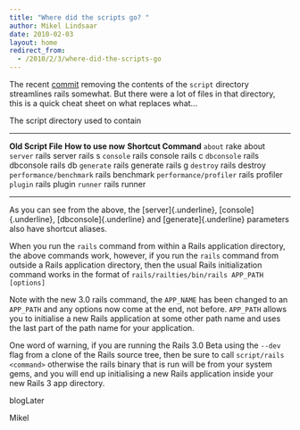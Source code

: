 ```yaml
---
title: "Where did the scripts go? "
author: Mikel Lindsaar
date: 2010-02-03
layout: home
redirect_from:
  - /2010/2/3/where-did-the-scripts-go
---
```

The recent
[commit](http://github.com/rails/rails/commit/d236827881d119fb9ad25c81ce8e7756f1966823)
removing the contents of the `script` directory streamlines rails
somewhat. But there were a lot of files in that directory, this is a
quick cheat sheet on what replaces what...

The script directory used to contain

  ------------------------- -- -------------------- -- ----------------------
  **Old Script File**          **How to use now**      **Shortcut Command**
  `about`                      rake about
  `server`                     rails server            rails s
  `console`                    rails console           rails c
  `dbconsole`                  rails dbconsole         rails db
  `generate`                   rails generate          rails g
  `destroy`                    rails destroy
  `performance/benchmark`      rails benchmark
  `performance/profiler`       rails profiler
  `plugin`                     rails plugin
  `runner`                     rails runner
  ------------------------- -- -------------------- -- ----------------------

As you can see from the above, the [server]{.underline},
[console]{.underline}, [dbconsole]{.underline} and
[generate]{.underline} parameters also have shortcut aliases.

When you run the `rails` command from within a Rails application
directory, the above commands work, however, if you run the `rails`
command from outside a Rails application directory, then the usual Rails
initialization command works in the format of
`rails/railties/bin/rails APP_PATH [options]`

Note with the new 3.0 rails command, the `APP_NAME` has been changed to
an `APP_PATH` and any options now come at the end, not before.
`APP_PATH` allows you to initialise a new Rails application at some
other path name and uses the last part of the path name for your
application.

One word of warning, if you are running the Rails 3.0 Beta using the
`--dev` flag from a clone of the Rails source tree, then be sure to call
`script/rails <command>` otherwise the rails binary that is run will be
from your system gems, and you will end up initialising a new Rails
application inside your new Rails 3 app directory.

blogLater

Mikel
